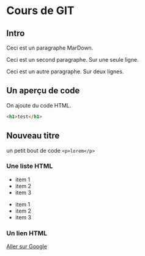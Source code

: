 # Cours de GIT

## Intro

Ceci est un paragraphe MarDown.

Ceci est un second paragraphe.
Sur une seule ligne.

Ceci est un autre paragraphe.
Sur deux lignes.

## Un aperçu de code 

On ajoute du code HTML.

```html
<h1>test</h1>
```

## Nouveau titre 

un petit bout de code `<p>lorem</p>`

### Une liste HTML

- item 1
- item 2 
- item 3

* item 1
* item 2
* item 3

### Un lien HTML

[Aller sur Google](http://google.com)

